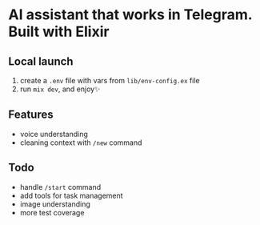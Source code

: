 # AI assistant that works in Telegram. Built with Elixir

## Local launch
1. create a `.env` file with vars from `lib/env-config.ex` file
2. run `mix dev`, and enjoy✨

## Features
- voice understanding
- cleaning context with `/new` command

## Todo
- handle `/start` command
- add tools for task management
- image understanding
- more test coverage
